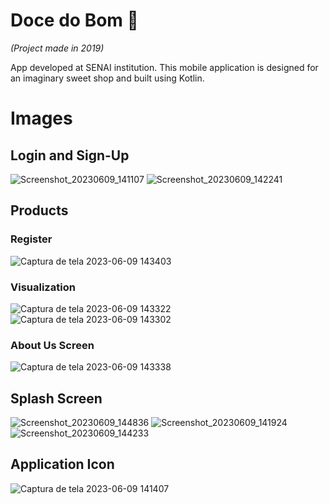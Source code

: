 # Doce do Bom :cupcake:
*(Project made in 2019)*

App developed at SENAI institution. This mobile application is designed for an imaginary sweet shop and built using Kotlin.

# Images

## Login and Sign-Up
![Screenshot_20230609_141107](https://github.com/monambike/doce-do-bom-mobile/assets/35270174/64c836d5-2654-4b86-aa5c-66ebf9f38445)
![Screenshot_20230609_142241](https://github.com/monambike/doce-do-bom-mobile/assets/35270174/5cbb3f7e-7d05-445e-8a42-809f8a56cf37)

## Products

### Register

![Captura de tela 2023-06-09 143403](https://github.com/monambike/doce-do-bom-mobile/assets/35270174/520875b6-b55e-4c77-a8df-5b37e60819ec)

### Visualization

![Captura de tela 2023-06-09 143322](https://github.com/monambike/doce-do-bom-mobile/assets/35270174/5b3891db-265e-4366-a41e-f3d984621b27)
![Captura de tela 2023-06-09 143302](https://github.com/monambike/doce-do-bom-mobile/assets/35270174/7e55dccf-fe3c-4c01-8e02-18f1f9b766b8)

### About Us Screen

![Captura de tela 2023-06-09 143338](https://github.com/monambike/doce-do-bom-mobile/assets/35270174/7795ebf5-45ea-4c03-be12-db8aaf6fd8b3)

## Splash Screen

![Screenshot_20230609_144836](https://github.com/monambike/doce-do-bom-mobile/assets/35270174/a4ef956a-4950-40a8-87e9-4463949637a3)
![Screenshot_20230609_141924](https://github.com/monambike/doce-do-bom-mobile/assets/35270174/5f3a5f92-5f30-4840-8a4a-f6de99622455)
![Screenshot_20230609_144233](https://github.com/monambike/doce-do-bom-mobile/assets/35270174/d0eef6b6-bd83-4267-b838-d84f60dc94a7)

## Application Icon

![Captura de tela 2023-06-09 141407](https://github.com/monambike/doce-do-bom-mobile/assets/35270174/45db1077-cd17-4c19-81ac-555a03dae602)


